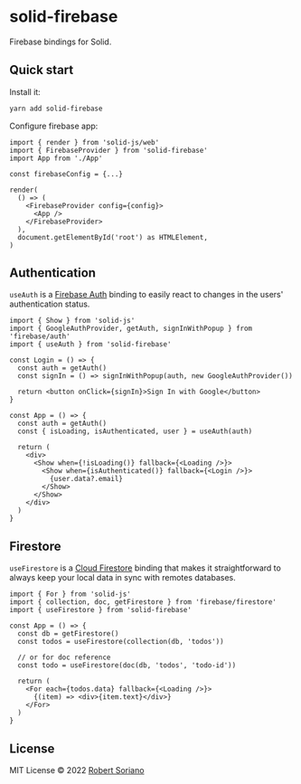 # solid-firebase

Firebase bindings for Solid.

## Quick start

Install it:

```bash
yarn add solid-firebase
```

Configure firebase app:

```tsx
import { render } from 'solid-js/web'
import { FirebaseProvider } from 'solid-firebase'
import App from './App'

const firebaseConfig = {...}

render(
  () => (
    <FirebaseProvider config={config}>
      <App />
    </FirebaseProvider>
  ),
  document.getElementById('root') as HTMLElement,
)
```

## Authentication

`useAuth` is a [Firebase Auth](https://firebase.google.com/docs/auth) binding to easily react to changes in the users' authentication status.

```tsx
import { Show } from 'solid-js'
import { GoogleAuthProvider, getAuth, signInWithPopup } from 'firebase/auth'
import { useAuth } from 'solid-firebase'

const Login = () => {
  const auth = getAuth()
  const signIn = () => signInWithPopup(auth, new GoogleAuthProvider())

  return <button onClick={signIn}>Sign In with Google</button>
}

const App = () => {
  const auth = getAuth()
  const { isLoading, isAuthenticated, user } = useAuth(auth)

  return (
    <div>
      <Show when={!isLoading()} fallback={<Loading />}>
        <Show when={isAuthenticated()} fallback={<Login />}>
          {user.data?.email}
        </Show>
      </Show>
    </div>
  )
}
```

## Firestore

`useFirestore` is a [Cloud Firestore](https://firebase.google.com/docs/firestore) binding that makes it straightforward to always keep your local data in sync with remotes databases.

```tsx
import { For } from 'solid-js'
import { collection, doc, getFirestore } from 'firebase/firestore'
import { useFirestore } from 'solid-firebase'

const App = () => {
  const db = getFirestore()
  const todos = useFirestore(collection(db, 'todos'))

  // or for doc reference
  const todo = useFirestore(doc(db, 'todos', 'todo-id'))

  return (
    <For each={todos.data} fallback={<Loading />}>
      {(item) => <div>{item.text}</div>}
    </For>
  )
}
```

## License

MIT License © 2022 [Robert Soriano](https://github.com/wobsoriano)